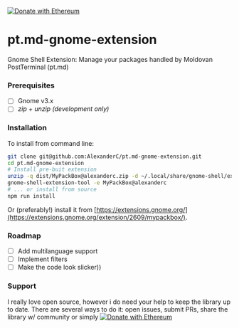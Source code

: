 [![Donate with Ethereum](https://en.cryptobadges.io/badge/micro/0x4A1eADE6B3780b50582344c162a547D04e4E8E4a)](https://en.cryptobadges.io/donate/0x4A1eADE6B3780b50582344c162a547D04e4E8E4a)

# pt.md-gnome-extension
Gnome Shell Extension: Manage your packages handled by Moldovan PostTerminal (pt.md)

### Prerequisites

- [ ] Gnome v3.x
- [ ] *zip + unzip (development only)*

### Installation

To install from command line:

```bash
git clone git@github.com:AlexanderC/pt.md-gnome-extension.git
cd pt.md-gnome-extension
# Install pre-buit extension
unzip -q dist/MyPackBox@alexanderc.zip -d ~/.local/share/gnome-shell/extensions/MyPackBox@alexanderc/
gnome-shell-extension-tool -e MyPackBox@alexanderc
# ... or install from source
npm run install 
```

Or (preferably!) install it from [https://extensions.gnome.org/](https://extensions.gnome.org/extension/2609/mypackbox/).

### Roadmap

- [ ] Add multilanguage support
- [ ] Implement filters
- [ ] Make the code look slicker))

### Support

I really love open source, however i do need your help to keep the library up to date. There are several ways to do it: open issues, submit PRs, share the library w/ community or simply [![Donate with Ethereum](https://en.cryptobadges.io/badge/micro/0x4A1eADE6B3780b50582344c162a547D04e4E8E4a)](https://en.cryptobadges.io/donate/0x4A1eADE6B3780b50582344c162a547D04e4E8E4a)